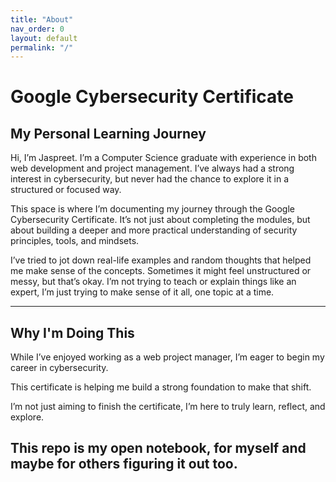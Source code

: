 ```yaml
---
title: "About"
nav_order: 0
layout: default
permalink: "/"
---
```


# Google Cybersecurity Certificate

## My Personal Learning Journey



Hi, I’m Jaspreet. I’m a Computer Science graduate with experience in both web development and project management. I’ve always had a strong interest in cybersecurity, but never had the chance to explore it in a structured or focused way.

This space is where I’m documenting my journey through the Google Cybersecurity Certificate. It’s not just about completing the modules, but about building a deeper and more practical understanding of security principles, tools, and mindsets.

I’ve tried to jot down real-life examples and random thoughts that helped me make sense of the concepts.
Sometimes it might feel unstructured or messy, but that’s okay. I’m not trying to teach or explain things like an expert, I’m just trying to make sense of it all, one topic at a time.


---

## Why I'm Doing This


While I’ve enjoyed working as a web project manager, I’m eager to begin my career in cybersecurity.

This certificate is helping me build a strong foundation to make that shift.

I’m not just aiming to finish the certificate, I’m here to truly learn, reflect, and explore.

This repo is my open notebook, for myself and maybe for others figuring it out too.
---
